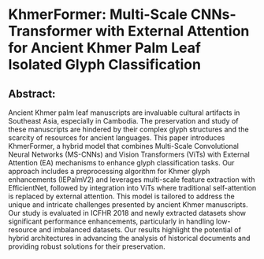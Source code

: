 # KhmerFormer: Multi-Scale CNNs-Transformer with External Attention for Ancient Khmer Palm Leaf Isolated Glyph Classification
## Abstract:
Ancient Khmer palm leaf manuscripts are invaluable cultural artifacts in Southeast Asia, especially in Cambodia. The preservation and study of these manuscripts are hindered by their complex glyph structures and the scarcity of resources for ancient languages. This paper introduces KhmerFormer, a hybrid model that combines Multi-Scale Convolutional Neural Networks (MS-CNNs) and Vision Transformers (ViTs) with External Attention (EA) mechanisms to enhance glyph classification tasks. Our approach includes a preprocessing algorithm for Khmer glyph enhancements (IEPalmV2) and leverages multi-scale feature extraction with EfficientNet, followed by integration into ViTs where traditional self-attention is replaced by external attention. This model is tailored to address the unique and intricate challenges presented by ancient Khmer manuscripts. Our study is evaluated in ICFHR 2018 and newly extracted datasets show significant performance enhancements, particularly in handling low-resource and imbalanced datasets. Our results highlight the potential of hybrid architectures in advancing the analysis of historical documents and providing robust solutions for their preservation.
